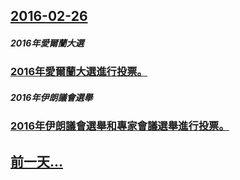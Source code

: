 ## [2016-02-26](/zh/news/2016/02/26/index.md)

##### 2016年愛爾蘭大選
### [2016年愛爾蘭大選進行投票。 ](/zh/news/2016/02/26/2016年愛爾蘭大選進行投票.md)
##### 2016年伊朗議會選舉
### [2016年伊朗議會選舉和專家會議選舉進行投票。 ](/zh/news/2016/02/26/2016年伊朗議會選舉和專家會議選舉進行投票.md)
## [前一天...](/zh/news/2016/02/24/index.md)

